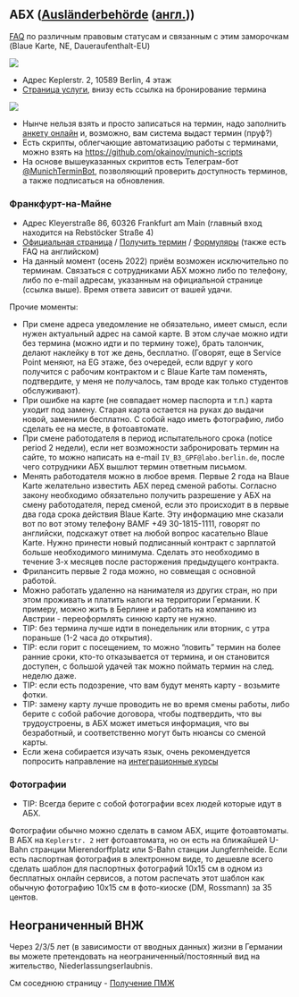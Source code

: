 ## АБХ ([Ausländerbehörde](https://www.berlin.de/einwanderung/) ([англ.](https://www.berlin.de/einwanderung/en/)))

[FAQ](http://faq.germany.ru/status.db/items/63.html) по различным правовым статусам и связанным с этим заморочкам (Blaue Karte, NE, Daueraufenthalt-EU)


 ![](files/be.png)
 - Адрес Keplerstr. 2, 10589 Berlin, 4 этаж
 - [Страница услуги](https://service.berlin.de/dienstleistung/324659/en/), внизу есть ссылка на бронирование термина

 ![](files/mu.png)
 - Нынче нельзя взять и просто записаться на термин, надо заполнить [анкету онлайн](https://service.muenchen.de/intelliform/forms/01/02/02/kontaktabhakademischebeschaeftigung/index) и, возможно, вам система выдаст термин (пруф?)
 - Есть скрипты, облегчающие автоматизацию работы с терминами, можно взять на https://github.com/okainov/munich-scripts
 - На основе вышеуказанных скриптов есть Телеграм-бот [@MunichTerminBot](https://t.me/MunichTerminBot), позволяющий проверить доступность терминов, а также подписаться на обновления.
 
### Франкфурт-на-Майне
 - Адрес Kleyerstraße 86, 60326 Frankfurt am Main (главный вход находится на Rebstöcker Straße 4)
 - [Официальная страница](https://frankfurt.de/service-und-rathaus/verwaltung/aemter-und-institutionen/ordnungsamt/auslaenderbehoerde) / [Получить термин](https://frankfurt.de/service-und-rathaus/verwaltung/aemter-und-institutionen/ordnungsamt/auslaenderbehoerde/neu-terminvereinbarungen) / [Формуляры](https://frankfurt.de/de-de/service-und-rathaus/verwaltung/aemter-und-institutionen/ordnungsamt/auslaenderbehoerde/link-uebersichtsseite-downloads-abh) (также есть FAQ на английском)
 - На данный момент (осень 2022) приём возможен исключительно по терминам. Связаться с сотрудниками АБХ можно либо по телефону, либо по e-mail адресам, указанным на официальной странице (ссылка выше). Время ответа зависит от вашей удачи.

Прочие моменты:

- При смене адреса уведомление не обязательно, имеет смысл, если нужен актуальный адрес на самой карте. В этом случае можно идти без термина (можно идти и по термину тоже), брать талончик, делают наклейку в тот же день, бесплатно. (Говорят, еще в Service Point меняют, на EG этаже, без очередей, если вдруг у кого получится с рабочим контрактом и с Blaue Karte там поменять, подтвердите, у меня не получалось, там вроде как только студентов обслуживают).
- При ошибке на карте (не совпадает номер паспорта и т.п.) карта уходит под замену. Старая карта остается на руках до выдачи новой, заменили бесплатно. С собой надо иметь фотографию, либо сделать ее на месте, в фотоавтомате.
- При смене работодателя в период испытательного срока (notice period 2 недели), если нет возможности забронировать термин на сайте, то можно написать на e-mail `IV_B3_GPF@labo.berlin.de`, после чего сотрудники АБХ вышлют термин ответным письмом. 
- Менять работодателя можно в любое время. Первые 2 года на Blaue Karte желательно известить АБХ перед сменой работы. Согласно закону необходимо обязательно получить разрешение у АБХ на смену работодателя, перед сменой, если это происходит в в первые два года срока действия Blaue Karte. Эту информацию мне сказали вот по вот этому телефону BAMF +49 30-1815-1111, говорят по английски, подскажут ответ на любой вопрос касательно Blaue Karte. Нужно принести новый подписанный контракт с зарплатой больше необходимого минимума. Сделать это необходимо в течение 3-х месяцев после расторжения предыдущего контракта.
- Фрилансить первые 2 года можно, но совмещая с основной работой.
- Можно работать удаленно на нанимателя из других стран, но при этом проживать и платить налоги на территории Германии. К примеру, можно жить в Берлине и работать на компанию из Австрии - переоформлять синюю карту не нужно.
- TIP: без термина лучше идти в понедельник или вторник, с утра пораньше (1-2 часа до открытия).
- TIP: если горит с посещением, то можно “ловить” термин на более ранние сроки, кто-то отказывается от термина, и он становится доступен, с большой удачей так можно поймать термин на след. неделю даже.
- TIP: если есть подозрение, что вам будут менять карту - возьмите фотки.
- TIP: замену карту лучше проводить не во время смены работы, либо берите с собой рабочие договора, чтобы подтвердить, что вы трудоустроены, в АБХ может иметься информация, что вы безработный, и соответственно могут быть нюансы со сменой карты.
- Если жена собирается изучать язык, очень рекомендуется попросить направление на [интеграционные курсы](https://github.com/ru-de/faq/blob/master/%D0%AF%D0%B7%D1%8B%D0%BA%D0%BE%D0%B2%D1%8B%D0%B5%20%D0%BA%D1%83%D1%80%D1%81%D1%8B.md#Интеграционные-курсы-языковые-курсы)

### Фотографии
- TIP: Всегда берите с собой фотографии всех людей которые идут в АБХ.

Фотографии обычно можно сделать в самом АБХ, ищите фотоавтоматы. В АБХ на `Keplerstr. 2` нет фотоавтомата, но он есть на ближайшей U-Bahn странции Mierendorffplatz или S-Bahn станции Jungfernheide.
Если есть паспортная фотография в электронном виде, то дешевле всего сделать шаблон для паспортных фотографий 10х15 см в одном из бесплатных онлайн сервисов, а потом распечать этот шаблон как обычную фотографию 10х15 см в фото-киоске (DM, Rossmann) за 35 центов.

## Неограниченный ВНЖ

Через 2/3/5 лет (в зависимости от вводных данных) жизни в Германии вы можете претендовать на неограниченный/постоянный вид на жительство, Niederlassungserlaubnis.

См соседнюю страницу - [Получение ПМЖ](ПМЖ.md)
